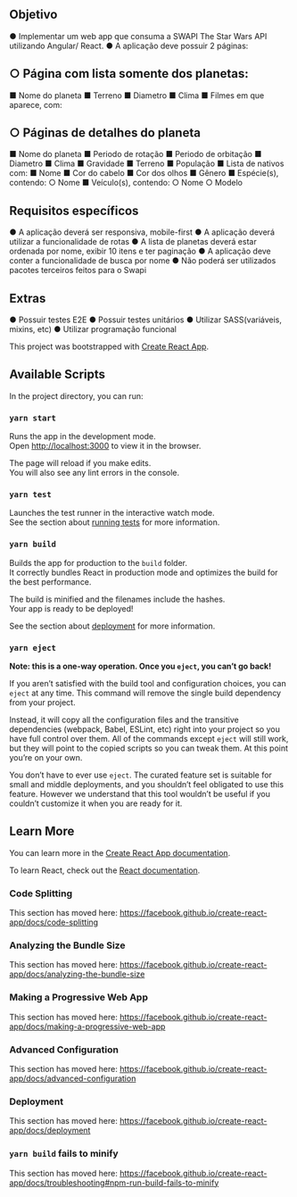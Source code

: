 ## Objetivo

● Implementar um web app que consuma a SWAPI The Star Wars API utilizando
Angular/ React.
● A aplicação deve possuir 2 páginas:

## ○ Página com lista somente dos planetas:

■ Nome do planeta
■ Terreno
■ Diametro
■ Clima
■ Filmes em que aparece, com:

## ○ Páginas de detalhes do planeta

■ Nome do planeta
■ Periodo de rotação
■ Periodo de orbitação
■ Diametro
■ Clima
■ Gravidade
■ Terreno
■ População
■ Lista de nativos com:
■ Nome
■ Cor do cabelo
■ Cor dos olhos
■ Gênero
■ Espécie(s), contendo:
○ Nome
■ Veículo(s), contendo:
○ Nome
○ Modelo

## Requisitos específicos

● A aplicação deverá ser responsiva, mobile-first
● A aplicação deverá utilizar a funcionalidade de rotas
● A lista de planetas deverá estar ordenada por nome, exibir 10 itens e ter paginação
● A aplicação deve conter a funcionalidade de busca por nome
● Não poderá ser utilizados pacotes terceiros feitos para o Swapi

## Extras

● Possuir testes E2E
● Possuir testes unitários
● Utilizar SASS(variáveis, mixins, etc)
● Utilizar programação funcional

This project was bootstrapped with [Create React App](https://github.com/facebook/create-react-app).

## Available Scripts

In the project directory, you can run:

### `yarn start`

Runs the app in the development mode.<br />
Open [http://localhost:3000](http://localhost:3000) to view it in the browser.

The page will reload if you make edits.<br />
You will also see any lint errors in the console.

### `yarn test`

Launches the test runner in the interactive watch mode.<br />
See the section about [running tests](https://facebook.github.io/create-react-app/docs/running-tests) for more information.

### `yarn build`

Builds the app for production to the `build` folder.<br />
It correctly bundles React in production mode and optimizes the build for the best performance.

The build is minified and the filenames include the hashes.<br />
Your app is ready to be deployed!

See the section about [deployment](https://facebook.github.io/create-react-app/docs/deployment) for more information.

### `yarn eject`

**Note: this is a one-way operation. Once you `eject`, you can’t go back!**

If you aren’t satisfied with the build tool and configuration choices, you can `eject` at any time. This command will remove the single build dependency from your project.

Instead, it will copy all the configuration files and the transitive dependencies (webpack, Babel, ESLint, etc) right into your project so you have full control over them. All of the commands except `eject` will still work, but they will point to the copied scripts so you can tweak them. At this point you’re on your own.

You don’t have to ever use `eject`. The curated feature set is suitable for small and middle deployments, and you shouldn’t feel obligated to use this feature. However we understand that this tool wouldn’t be useful if you couldn’t customize it when you are ready for it.

## Learn More

You can learn more in the [Create React App documentation](https://facebook.github.io/create-react-app/docs/getting-started).

To learn React, check out the [React documentation](https://reactjs.org/).

### Code Splitting

This section has moved here: https://facebook.github.io/create-react-app/docs/code-splitting

### Analyzing the Bundle Size

This section has moved here: https://facebook.github.io/create-react-app/docs/analyzing-the-bundle-size

### Making a Progressive Web App

This section has moved here: https://facebook.github.io/create-react-app/docs/making-a-progressive-web-app

### Advanced Configuration

This section has moved here: https://facebook.github.io/create-react-app/docs/advanced-configuration

### Deployment

This section has moved here: https://facebook.github.io/create-react-app/docs/deployment

### `yarn build` fails to minify

This section has moved here: https://facebook.github.io/create-react-app/docs/troubleshooting#npm-run-build-fails-to-minify
